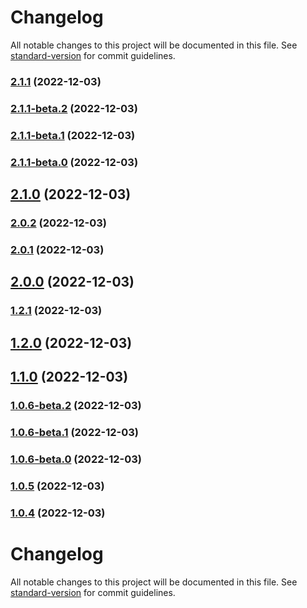 # Changelog

All notable changes to this project will be documented in this file. See [standard-version](https://github.com/conventional-changelog/standard-version) for commit guidelines.

### [2.1.1](https://github.com/Siumauricio/rippleui/compare/v2.1.1-beta.2...v2.1.1) (2022-12-03)

### [2.1.1-beta.2](https://github.com/Siumauricio/rippleui/compare/v2.1.1-beta.1...v2.1.1-beta.2) (2022-12-03)

### [2.1.1-beta.1](https://github.com/Siumauricio/rippleui/compare/v2.1.1-beta.0...v2.1.1-beta.1) (2022-12-03)

### [2.1.1-beta.0](https://github.com/Siumauricio/rippleui/compare/v2.1.0...v2.1.1-beta.0) (2022-12-03)

## [2.1.0](https://github.com/Siumauricio/rippleui/compare/v2.0.2...v2.1.0) (2022-12-03)

### [2.0.2](https://github.com/Siumauricio/rippleui/compare/v2.0.1...v2.0.2) (2022-12-03)

### [2.0.1](https://github.com/Siumauricio/rippleui/compare/v2.0.0...v2.0.1) (2022-12-03)

## [2.0.0](https://github.com/Siumauricio/rippleui/compare/v1.2.1...v2.0.0) (2022-12-03)

### [1.2.1](https://github.com/Siumauricio/rippleui/compare/v1.2.0...v1.2.1) (2022-12-03)

## [1.2.0](https://github.com/Siumauricio/rippleui/compare/v1.0.6-beta.2...v1.2.0) (2022-12-03)

## [1.1.0](https://github.com/Siumauricio/rippleui/compare/v1.0.6-beta.2...v1.1.0) (2022-12-03)

### [1.0.6-beta.2](https://github.com/Siumauricio/rippleui/compare/v1.0.6-beta.1...v1.0.6-beta.2) (2022-12-03)

### [1.0.6-beta.1](https://github.com/Siumauricio/rippleui/compare/v1.0.6-beta.0...v1.0.6-beta.1) (2022-12-03)

### [1.0.6-beta.0](https://github.com/Siumauricio/rippleui/compare/v1.0.5...v1.0.6-beta.0) (2022-12-03)

### [1.0.5](https://github.com/Siumauricio/rippleui/compare/v1.0.4...v1.0.5) (2022-12-03)

### [1.0.4](https://github.com/Siumauricio/rippleui/compare/v1.0.4-beta.0...v1.0.4) (2022-12-03)

# Changelog

All notable changes to this project will be documented in this file. See [standard-version](https://github.com/conventional-changelog/standard-version) for commit guidelines.
